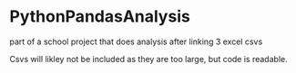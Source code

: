 # PythonPandasAnalysis
part of a school project that does analysis after linking 3 excel csvs 

Csvs will likley not be included as they are too large, but code is readable.

